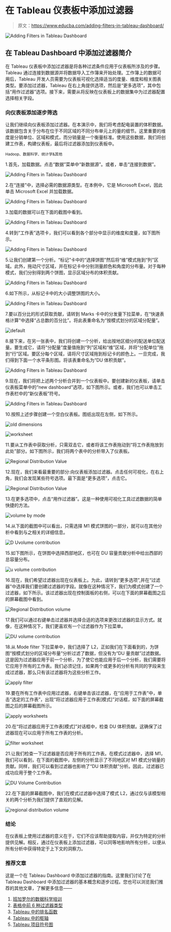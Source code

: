 # 在 Tableau 仪表板中添加过滤器

> 原文：<https://www.educba.com/adding-filters-in-tableau-dashboard/>

![Adding Filters in Tableau Dashboard](img/6620b050169381229dd1d6fe5c3ff073.png)



## 在 Tableau Dashboard 中添加过滤器简介

在 Tableau 仪表板中添加过滤器是将各种过滤条件应用于仪表板所涉及的步骤。Tableau 通过连接到数据源并将数据导入工作簿来开始处理。工作簿上的数据可用后，Tableau 开发人员需要为仪表板可视化选择适当的度量、维度和相关图表类型。要添加过滤器，Tableau 在右上角提供选项，然后是“更多选项”，其中包括“用作过滤器”选项。接下来，需要从将反映在仪表板上的数据集中为过滤器配置选择相关字段。

### 向仪表板添加逐步筛选

让我们继续向仪表板添加过滤器。在本演示中，我们将考虑配电装置的体积数据。该数据包含关于分布在位于不同区域的不同分布单元上的量的细节。这里重要的维度是分销单位、区域和模式，而分销量是一个衡量标准。使用这些数据，我们将创建工作表，构建仪表板，最后将过滤器添加到仪表板中。

<small>Hadoop、数据科学、统计学&其他</small>

1.首先，加载数据。点击“数据”菜单中“新数据源”。或者，单击“连接到数据”。

![Adding Filters in Tableau Dashboard](img/b6d5ce52181e0fac17a5563c74888fc9.png)



2.在“连接”中，选择必需的数据源类型。在本例中，它是 Microsoft Excel，因此单击 Microsoft Excel 并加载数据。

![Adding Filters in Tableau Dashboard](img/6ed0b93816a5b70c17dccc35183ae45e.png)



3.加载的数据可以在下面的截图中看到。

![Adding Filters in Tableau Dashboard](img/1c9958d857f7164f22a261e3d8c8b842.png)



4.转到“工作表”选项卡，我们可以看到各个部分中显示的维度和度量，如下图所示。

![Adding Filters in Tableau Dashboard](img/f9bcf0cb0ea2281df0a6910bc61a1eb5.png)



5.让我们创建第一个分析。“标记”卡中的“选择饼图”然后将“维”模式拖到“列”区域。此外，拖动尺寸区域，并在标记卡中分别测量颜色和角度的分布量。对于每种模式，我们分别得到两个饼图，显示区域分布的体积贡献。

![Adding Filters in Tableau Dashboard](img/acf7bf4d36d88401156b88e6a008a16f.png)



6.如下所示，从标记卡中的大小调整饼图的大小。

![Adding Filters in Tableau Dashboard](img/5d544093b10b792bf9b38f4334b2ee78.png)



7.要以百分比的形式获取贡献，请转到 Marks 卡中的分发量下拉菜单，在“快速表格计算”中选择“占总数的百分比”。将此表重命名为“按模式划分的区域分配量”。

![default](img/4e23e8d82b674c2dde1fe76aa1671fae.png)



8.接下来，在另一张表中，我们将创建一个分析，给出按地区细分的配送单位配送量。要生成它，请将“分配量”度量值拖到“列”区域和“维”区域，并将“分配单位”拖到“行”区域。要区分每个区域，请将尺寸区域拖到标记卡的颜色上。一旦完成，我们得到下面一个水平条形图。将该表重命名为“DU 体积贡献”。

![Adding Filters in Tableau Dashboard](img/dc178da1d7a9d96b3e43e9af1b0a3525.png)



9.现在，我们将把上述两个分析合并到一个仪表板中。要创建新的仪表板，请单击仪表板菜单中的“new dashboard”选项，如下图所示。或者，我们也可以单击工作表栏中的“新仪表板”符号。

![Adding Filters in Tableau Dashboard](img/e5bfa0c061b62e96f79a249108694917.png)



10.按照上述步骤创建一个空白仪表板。图纸出现在左侧，如下所示。

![ old dimensions](img/e5bfa0c061b62e96f79a249108694917.png)



![worksheet](img/ac395570c840c0262595ab75510fce9d.png)



11.要从工作表中获取分析，只需双击它，或者将该工作表拖动到“将工作表拖放到此处”部分。如下图所示，我们将两个表中的分析带入了仪表板。

![Regional Distribution Value](img/6ce69709db448acd14222541cc91f912.png)



12.现在，我们来看最重要的部分:向仪表板添加过滤器。点击任何可视化，在右上角，我们会发现某些符号选项。最下面是“更多选项”，点击它。

![Regional Distribution Value](img/bedde4b79cfbad08ba3b061a2227ba0e.png)



13.在更多选项中，点击“用作过滤器”。这是一种使用可视化工具过滤数据的简单快捷的方法。

![volume by mode](img/cf52163ffe427d46ce6c48e3535fabaa.png)



14.从下面的截图中可以看出，只需选择 M1 模式饼图的一部分，就可以在其他分析中看到与之相关的详细信息。

![D Uvolume contribution](img/b6a93363fdf41d5f94dc46e52771351a.png)



15.如下图所示，在饼图中选择西部地区，也可在 DU 容量贡献分析中给出西部的总容量分布。

![u volume contribution](img/ef10d8afc52c0bcc8d3fbc85acbba4f2.png)



16.现在，我们希望过滤器出现在仪表板上。为此，请转到“更多选项”,并在“过滤器”中选择我们要创建过滤器的字段。就像在这种情况下，我们为模式创建了一个过滤器，如下所示。该过滤器出现在控制面板的右侧，可以在下面的屏幕截图之后的屏幕截图中看到。

![Regional Distribution volume](img/753cb0912500f092eff5c42a05a2b0f9.png)



17.我们可以通过右键单击过滤器并选择合适的选项来更改过滤器的显示方式。就像，在这种情况下，我们更喜欢有一个过滤器作为下拉菜单。

![DU volume contribution](img/bee67b3772a5de4f193d70c3e7098333.png)



18.从 Mode filter 下拉菜单中，我们选择了 L2，正如我们在下面看到的，为饼图“按模式划分的区域分布量”分析过滤了数据，但没有为“DU 量贡献”过滤数据。这是因为过滤器应用于前一个分析，为了使它也能应用于后一个分析，我们需要将它应用于所有的工作表。我们必须记住，如果两个或更多的分析有共同的字段来生成过滤器，那么只有该过滤器将为这些分析工作。

![apply filter](img/37bd413c4c07ef6d8cec352f8c075d16.png)



19.要在所有工作表中应用过滤器，右键单击该过滤器，在“应用于工作表”中，单击“选定的工作表”，出现“将过滤器应用于工作表[模式]”对话框，如下面的屏幕截图之后的屏幕截图所示。

![apply worksheets](img/3083b63a061b5ece3fd05ee05a4a8317.png)



20.在“将过滤器应用于工作表[模式]”对话框中，检查 DU 体积贡献。这确保了过滤器现在可以应用于所有工作表的分析。

![filter worksheet](img/a99696bf9bf41a9e1d27c2f7d03afccc.png)



21.让我们检查一下过滤器是否应用于所有的工作表。在模式过滤器中，选择 M1，我们可以看到，在下面的截图中，左侧的分析显示了不同地区对 M1 模式分销量的贡献。同样，我们可以看到过滤器也影响了“DU 体积贡献”分析。因此，过滤器已成功应用于整个工作表。

![DU Volume Contribution](img/3ea6b1b3d9faf7153df79c68096b2161.png)



22.在下面的屏幕截图中，我们在模式过滤器中选择了模式 L2，通过仅与该模型相关的两个分析为我们提供了直观的见解。

![regional distribution volume](img/d43840035af4910b718276f57ac42387.png)



### 结论

在仪表板上使用过滤器的意义在于，它们不应该帮助提取内容，并仅为特定的分析提供见解。相反，通过在仪表板上添加过滤器，可以同等地影响所有分析，以便从所有分析中获得特定于上下文的洞察力。

### 推荐文章

这是一个在 Tableau Dashboard 中添加过滤器的指南。这里我们讨论了在 Tableau Dashboard 中添加过滤器的基本概念和逐步过程。您也可以浏览我们推荐的其他文章，了解更多信息——

1.  [班加罗尔的数据科学培训](https://www.educba.com/data-science/courses/data-science-training-in-bangalore/)
2.  [表格中前 6 种过滤器类型](https://www.educba.com/types-of-filters-in-tableau/)
3.  [Tableau 中的排名函数](https://www.educba.com/rank-function-in-tableau/)
4.  [Tableau 中的枢轴](https://www.educba.com/pivot-in-tableau/)
5.  [Tableau 项目符号图](https://www.educba.com/tableau-bullet-chart/)





